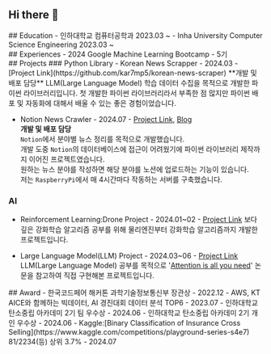 ## Hi there 👋

<summary>
## Education
- 인하대학교 컴퓨터공학과 2023.03 ~
- Inha University Computer Science Engineering 2023.03 ~
</summary>

<summary>
## Experiences
- 2024 Google Machine Learning Bootcamp - 5기
</summary>

<summary>
## Projects
### Python Library
- Korean News Scrapper - 2024.03 - [Project Link](https://github.com/kar7mp5/korean-news-scraper)  
**개발 및 배포 담당**  
LLM(Large Language Model) 학습 데이터 수집을 목적으로 개발한 파이썬 라이브러리입니다.
첫 개발한 파이썬 라이브러리라서 부족한 점 많지만 파이썬 배포 및 자동화에 대해서 배울 수 있는 좋은 경험이었습니다.  

- Notion News Crawler - 2024.07 - [Project Link](https://github.com/kar7mp5/Notion_News_Crawler), [Blog](https://kar7mp5.tistory.com/entry/%EB%85%B8%EC%85%98-%EB%A9%94%ED%81%AC%EB%A1%9C-%EB%9D%BC%EC%9D%B4%EB%B8%8C%EB%9F%AC%EB%A6%AC-%EC%A0%9C%EC%9E%91-%EC%9D%BC%EA%B8%B0)  
**개발 및 배포 담당**  
`Notion`에서 분야별 뉴스 정리를 목적으로 개발했습니다.  
개발 도중 `Notion`의 데이터베이스에 접근이 어려웠기에 파이썬 라이브러리 제작까지 이어진 프로젝트였습니다.  
원하는 뉴스 분야를 작성하면 해당 분야를 노션에 업로드하는 기능이 있습니다.  
저는 `RaspberryPi`에서 매 4시간마다 작동하는 서버를 구축했습니다.

### AI
- Reinforcement Learning:Drone Project - 2024.01~02 - [Project Link](https://github.com/kar7mp5/Drone_Simulation)
보다 깊은 강화학습 알고리즘 공부를 위해 물리엔진부터 강화학습 알고리즘까지 개발한 프로젝트입니다.
  
- Large Language Model(LLM) Project - 2024.03~06 - [Project Link](https://github.com/kar7mp5/MinGPT)  
LLM(Large Language Model) 공부를 목적으로 '[Attention is all you need](https://arxiv.org/abs/1706.03762)' 논문을 참고하여 직접 구현해본 프로젝트입니다.  
</summary>

<summary>
## Award
- 한국코드페어 해커톤 과학기술정보통신부 장관상 - 2022.12  
- AWS, KT AICE와 함께하는 빅데이터, AI 경진대회 데이터 분석 TOP6 - 2023.07
- 인하대학교 탄소중립 아카데미 2기 팀 우수상 - 2024.06
- 인하대학교 탄소중립 아카데미 2기 개인 우수상 - 2024.06
- Kaggle:[Binary Classification of Insurance Cross Selling](https://www.kaggle.com/competitions/playground-series-s4e7) 81/2234(등) 상위 3.7% - 2024.07
</summary>
